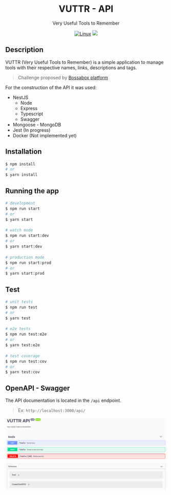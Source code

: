 <h1 align="center">VUTTR - API</h1>

[travis-image]: https://api.travis-ci.org/nestjs/nest.svg?branch=master
[travis-url]: https://travis-ci.org/nestjs/nest
[linux-image]: https://img.shields.io/travis/nestjs/nest/master.svg?label=linux
[linux-url]: https://travis-ci.org/nestjs/nest

  <p align="center">Very Useful Tools to Remember</p>
    <p align="center">
<a href="https://travis-ci.org/nestjs/nest"><img src="https://img.shields.io/travis/nestjs/nest/master.svg?label=linux" alt="Linux" /></a>
  <a href="https://www.linkedin.com/in/wenderpmachado"><img src="https://img.shields.io/endpoint?url=https://www.linkedin.com/in/wenderpmachado?style=plastic&logo=linkedin&label=Follow"></a>
</p>

## Description

VUTTR (Very Useful Tools to Remember) is a simple application to manage tools with their respective names, links, descriptions and tags.

> Challenge proposed by [Bossabox platform](https://bossabox.com/)

For the construction of the API it was used:

- NestJS
  - Node
  - Express
  - Typescript
  - Swagger
- Mongoose - MongoDB
- Jest (In progress)
- Docker (Not implemented yet)

## Installation

```bash
$ npm install
# or
$ yarn install
```

## Running the app

```bash
# development
$ npm run start
# or
$ yarn start

# watch mode
$ npm run start:dev
# or
$ yarn start:dev

# production mode
$ npm run start:prod
# or
$ yarn start:prod
```

## Test

```bash
# unit tests
$ npm run test
# or
$ yarn test

# e2e tests
$ npm run test:e2e
# or
$ yarn test:e2e

# test coverage
$ npm run test:cov
# or
$ yarn test:cov
```

## OpenAPI - Swagger

The API documentation is located in the `/api` endpoint.

> Ex: `http://localhost:3000/api/`

<img src="./.github/images/open-api.png" alt="OpenAPI Screenshot" />
